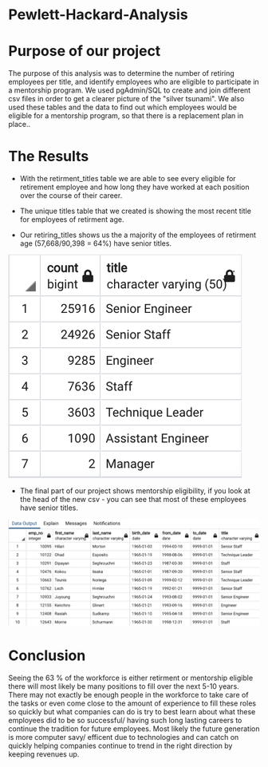 # Pewlett-Hackard-Analysis

# Purpose of our project

The purpose of this analysis was to determine the number of retiring employees per title, and identify employees who are eligible to participate in a mentorship program. We used pgAdmin/SQL to create and join different csv files in order to get a clearer picture of the "silver tsunami". We also used these tables and the data to find out which employees would be eligible for a mentorship program, so that there is a replacement plan in place..

# The Results

- With the retirment_titles table we are able to see every eligible for retirement employee and how long they have worked at each position over the course of their career.

- The unique titles table that we created is showing the most recent title for employees of retirment age.

- Our retiring_titles shows us the a majority of the employees of retirment age (57,668/90,398 = 64%) have senior titles.

![image](https://github.com/morriscomia/Pewlett-Hackard-Analysis/blob/main/retiring_titles.png)

- The final part of our project shows mentorship eligibility, if you look at the head of the new csv - you can see that most of these employees have senior titles.

![image](https://github.com/morriscomia/Pewlett-Hackard-Analysis/blob/main/mentorship_eligibilty.png)

# Conclusion

Seeing the 63 % of the workforce is either retirment or mentorship eligible there will most likely be many positions to fill over the next 5-10 years. There may not exactly be enough people in the workforce to take care of the tasks or even come close to the amount of experience to fill these roles so quickly but what companies can do is try to best learn about what these employees did to be so successful/ having such long lasting careers to continue the tradition for future employees. Most likely the future generation is more computer savy/ efficent due to technologies and can catch on quickly helping companies continue to trend in the right direction by keeping revenues up.
